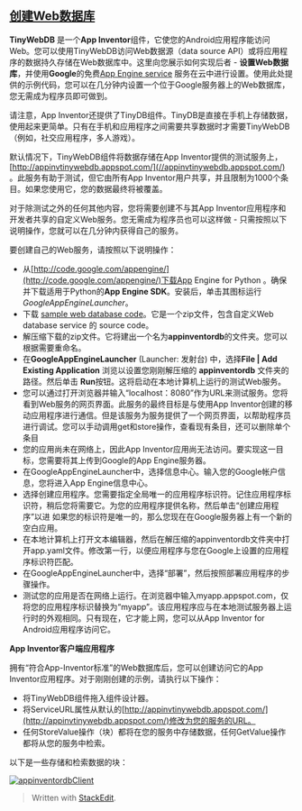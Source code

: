 ## [创建Web数据库](https://appinventorapi.com/program-an-api-python/ "创建Web数据库")

**TinyWebDB** 是一个**App Inventor**组件，它使您的Android应用程序能访问Web。您可以使用TinyWebDB访问Web数据源（data source API）或将应用程序的数据持久存储在Web数据库中。这里向您展示如何实现后者 - **设置Web数据库**，并使用**Google**的免费[App Engine service](https://en.wikipedia.org/wiki/Google_App_Engine) 服务在云中进行设置。使用此处提供的示例代码，您可以在几分钟内设置一个位于Google服务器上的Web数据库，您无需成为程序员即可做到。

请注意，App Inventor还提供了TinyDB组件。TinyDB是直接在手机上存储数据，使用起来更简单。只有在手机和应用程序之间需要共享数据时才需要TinyWebDB（例如，社交应用程序，多人游戏）。

默认情况下，TinyWebDB组件将数据存储在App Inventor提供的测试服务上，[http://appinvtinywebdb.appspot.com/](//appinvtinywebdb.appspot.com/) 。此服务有助于测试，但它由所有App Inventor用户共享，并且限制为1000个条目。如果您使用它，您的数据最终将被覆盖。

对于除测试之外的任何其他内容，您将需要创建不与其App Inventor应用程序和开发者共享的自定义Web服务。您无需成为程序员也可以这样做 - 只需按照以下说明操作，您就可以在几分钟内获得自己的服务。

要创建自己的Web服务，请按照以下说明操作：

-   从[http://code.google.com/appengine/](http://code.google.com/appengine/)下载App Engine for Python 。确保并下载适用于Python的**App Engine SDK**。安装后，单击其图标运行 _GoogleAppEngineLauncher_。
-   下载 [sample web database code](http://sites.google.com/site/appinventor/sample-tinywebdb-services/appinventordb.zip?attredirects=0&d=1)。它是一个zip文件，包含自定义Web database service 的 source code。
-   解压缩下载的zip文件。它将建出一个名为**appinventordb**的文件夹。您可以根据需要重命名。
-   在**GoogleAppEngineLauncher** (Launcher: 发射台) 中，选择**File | Add Existing Application** 浏览以设置您刚刚解压缩的 **appinventordb** 文件夹的路径。然后单击 **Run**按钮。这将启动在本地计算机上运行的测试Web服务。
-   您可以通过打开浏览器并输入“localhost：8080”作为URL来测试服务。您将看到Web服务的网页界面。此服务的最终目标是与使用App Inventor创建的移动应用程序进行通信。但是该服务为服务提供了一个网页界面，以帮助程序员进行调试。您可以手动调用get和store操作，查看现有条目，还可以删除单个条目
-   您的应用尚未在网络上，因此App Inventor应用尚无法访问。要实现这一目标，您需要将其上传到Google的App Engine服务器。
-   在GoogleAppEngineLauncher中，选择信息中心。输入您的Google帐户信息，您将进入App Engine信息中心。
-   选择创建应用程序。您需要指定全局唯一的应用程序标识符。记住应用程序标识符，稍后您将需要它。为您的应用程序提供名称，然后单击“创建应用程序”以进 如果您的标识符是唯一的，那么您现在在Google服务器上有一个新的空白应用。
-   在本地计算机上打开文本编辑器，然后在解压缩的appinventordb文件夹中打开app.yaml文件。修改第一行，以便应用程序与您在Google上设置的应用程序标识符匹配。
-   在GoogleAppEngineLauncher中，选择“部署”，然后按照部署应用程序的步骤操作。
-   测试您的应用是否在网络上运行。在浏览器中输入myapp.appspot.com，仅将您的应用程序标识替换为“myapp”。该应用程序应与在本地测试服务器上运行时的外观相同。只有现在，它才能上网，您可以从App Inventor for Android应用程序访问它。

**App Inventor客户端应用程序**

拥有“符合App-Inventor标准”的Web数据库后，您可以创建访问它的App Inventor应用程序。对于刚刚创建的示例，请执行以下操作：

-   将TinyWebDB组件拖入组件设计器。
-   将ServiceURL属性从默认的[http://appinvtinywebdb.appspot.com/](http://appinvtinywebdb.appspot.com/)修改为您的服务的URL。
-   任何StoreValue操作（块）都将在您的服务中存储数据，任何GetValue操作都将从您的服务中检索。

以下是一些存储和检索数据的块：

[![](https://appinventormash.files.wordpress.com/2010/07/appinventordbclient.png?w=468&h=316 "appinventordbClient")](https://appinventormash.files.wordpress.com/2010/07/appinventordbclient.png)


> Written with [StackEdit](https://stackedit.io/).
<!--stackedit_data:
eyJoaXN0b3J5IjpbNjMzNTIzMzc3LDE5NTc5NDU0NTUsMTc5OT
MzMTg4OSw3MzA5OTgxMTZdfQ==
-->